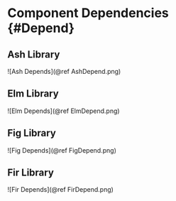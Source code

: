 Component Dependencies  {#Depend}
======================

Ash Library
-----------
![Ash Depends](@ref AshDepend.png)

Elm Library
-----------
![Elm Depends](@ref ElmDepend.png)

Fig Library
-----------
![Fig Depends](@ref FigDepend.png)

Fir Library
-----------
![Fir Depends](@ref FirDepend.png)

